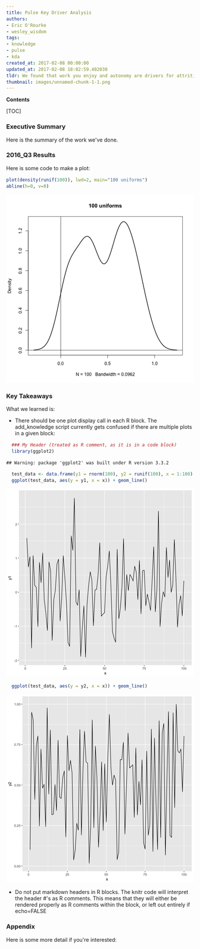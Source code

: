 ```yaml
---
title: Pulse Key Driver Analysis
authors:
- Eric O'Rourke
- wesley_wisdom
tags:
- knowledge
- pulse
- kda
created_at: 2017-02-08 00:00:00
updated_at: 2017-02-08 18:02:59.402030
tldr: We found that work you enjoy and autonomy are drivers for attrition.
thumbnail: images/unnamed-chunk-1-1.png
---
```


**Contents**

[TOC]

### Executive Summary

Here is the summary of the work we've done. 

### 2016_Q3 Results

Here is some code to make a plot:


```r
plot(density(runif(100)), lwd=2, main="100 uniforms")
abline(h=0, v=0)
```

![plot of chunk unnamed-chunk-1](images/unnamed-chunk-1-1.png)


### Key Takeaways

What we learned is:

 - There should be one plot display call in each R block. The add_knowledge script currently gets confused if there are multiple plots in a given block:


```r
  ### My Header (treated as R comment, as it is in a code block)
  library(ggplot2)
```

```
## Warning: package 'ggplot2' was built under R version 3.3.2
```

```r
  test_data <- data.frame(y1 = rnorm(100), y2 = runif(100), x = 1:100)
  ggplot(test_data, aes(y = y1, x = x)) + geom_line()
```

![plot of chunk unnamed-chunk-2](images/unnamed-chunk-2-1.png)

```r
  ggplot(test_data, aes(y = y2, x = x)) + geom_line()
```

![plot of chunk unnamed-chunk-2](images/unnamed-chunk-2-2.png)

 - Do not put markdown headers in R blocks. The knitr code will interpret the header #'s as R comments. This means that they will either be rendered properly as R comments within the block, or left out entirely if echo=FALSE

### Appendix

Here is some more detail if you're interested:
